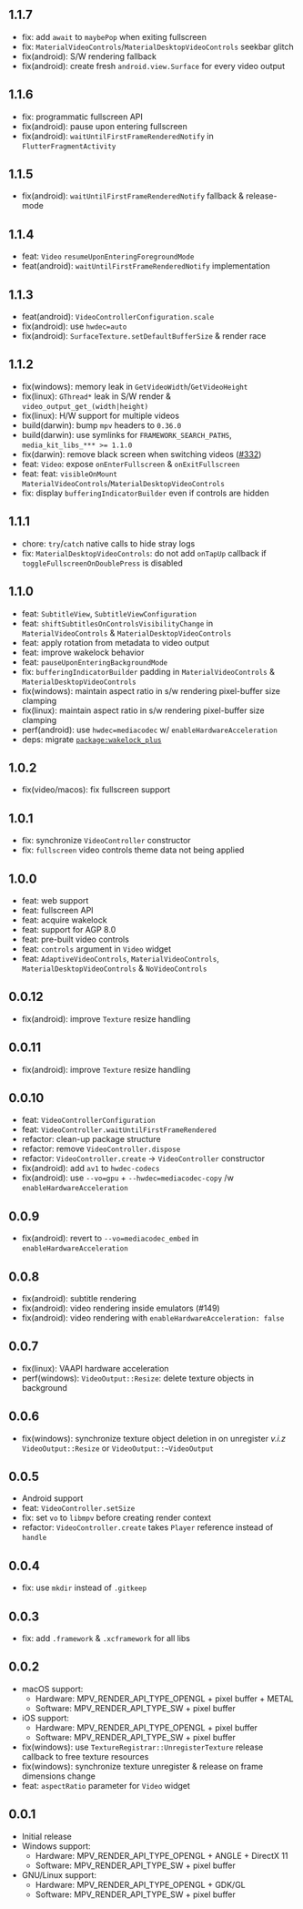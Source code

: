 ## 1.1.7

- fix: add `await` to `maybePop` when exiting fullscreen
- fix: `MaterialVideoControls`/`MaterialDesktopVideoControls` seekbar glitch
- fix(android): S/W rendering fallback
- fix(android): create fresh `android.view.Surface` for every video output

## 1.1.6

- fix: programmatic fullscreen API
- fix(android): pause upon entering fullscreen
- fix(android): `waitUntilFirstFrameRenderedNotify` in `FlutterFragmentActivity`

## 1.1.5

- fix(android): `waitUntilFirstFrameRenderedNotify` fallback & release-mode

## 1.1.4

- feat: `Video` `resumeUponEnteringForegroundMode`
- feat(android): `waitUntilFirstFrameRenderedNotify` implementation

## 1.1.3

- feat(android): `VideoControllerConfiguration.scale`
- fix(android): use `hwdec=auto`
- fix(android): `SurfaceTexture.setDefaultBufferSize` & render race

## 1.1.2

- fix(windows): memory leak in `GetVideoWidth`/`GetVideoHeight`
- fix(linux): `GThread*` leak in S/W render & `video_output_get_(width|height)`
- fix(linux): H/W support for multiple videos
- build(darwin): bump `mpv` headers to `0.36.0`
- build(darwin): use symlinks for `FRAMEWORK_SEARCH_PATHS`, `media_kit_libs_*** >= 1.1.0`
- fix(darwin): remove black screen when switching videos ([#332](https://github.com/media-kit/media-kit/issues/332))
- feat: `Video`: expose `onEnterFullscreen` & `onExitFullscreen`
- feat: feat: `visibleOnMount` `MaterialVideoControls`/`MaterialDesktopVideoControls`
- fix: display `bufferingIndicatorBuilder` even if controls are hidden

## 1.1.1

- chore: `try`/`catch` native calls to hide stray logs
- fix: `MaterialDesktopVideoControls`: do not add `onTapUp` callback if `toggleFullscreenOnDoublePress` is disabled

## 1.1.0

- feat: `SubtitleView`, `SubtitleViewConfiguration`
- feat: `shiftSubtitlesOnControlsVisibilityChange` in `MaterialVideoControls` & `MaterialDesktopVideoControls`
- feat: apply rotation from metadata to video output
- feat: improve wakelock behavior
- feat: `pauseUponEnteringBackgroundMode`
- fix: `bufferingIndicatorBuilder` padding in `MaterialVideoControls` & `MaterialDesktopVideoControls`
- fix(windows): maintain aspect ratio in s/w rendering pixel-buffer size clamping
- fix(linux): maintain aspect ratio in s/w rendering pixel-buffer size clamping
- perf(android): use `hwdec=mediacodec` w/ `enableHardwareAcceleration`
- deps: migrate [`package:wakelock_plus`](https://pub.dev/packages/wakelock_plus)

## 1.0.2

- fix(video/macos): fix fullscreen support

## 1.0.1

- fix: synchronize `VideoController` constructor
- fix: `fullscreen` video controls theme data not being applied

## 1.0.0

- feat: web support
- feat: fullscreen API
- feat: acquire wakelock
- feat: support for AGP 8.0
- feat: pre-built video controls
- feat: `controls` argument in `Video` widget
- feat: `AdaptiveVideoControls`, `MaterialVideoControls`, `MaterialDesktopVideoControls` & `NoVideoControls`

## 0.0.12

- fix(android): improve `Texture` resize handling

## 0.0.11

- fix(android): improve `Texture` resize handling

## 0.0.10

- feat: `VideoControllerConfiguration`
- feat: `VideoController.waitUntilFirstFrameRendered`
- refactor: clean-up package structure
- refactor: remove `VideoController.dispose`
- refactor: `VideoController.create` -> `VideoController` constructor
- fix(android): add `av1` to `hwdec-codecs`
- fix(android): use `--vo=gpu` + `--hwdec=mediacodec-copy` /w `enableHardwareAcceleration`

## 0.0.9

- fix(android): revert to `--vo=mediacodec_embed` in `enableHardwareAcceleration`

## 0.0.8

- fix(android): subtitle rendering
- fix(android): video rendering inside emulators (#149)
- fix(android): video rendering with `enableHardwareAcceleration: false`

## 0.0.7

- fix(linux): VAAPI hardware acceleration
- perf(windows): `VideoOutput::Resize`: delete texture objects in background

## 0.0.6

- fix(windows): synchronize texture object deletion in on unregister _v.i.z_ `VideoOutput::Resize` or `VideoOutput::~VideoOutput`

## 0.0.5

- Android support
- feat: `VideoController.setSize`
- fix: set `vo` to `libmpv` before creating render context
- refactor: `VideoController.create` takes `Player` reference instead of `handle`

## 0.0.4

- fix: use `mkdir` instead of `.gitkeep`

## 0.0.3

- fix: add `.framework` & `.xcframework` for all libs

## 0.0.2

- macOS support:
  - Hardware: MPV_RENDER_API_TYPE_OPENGL + pixel buffer + METAL
  - Software: MPV_RENDER_API_TYPE_SW + pixel buffer
- iOS support:
  - Hardware: MPV_RENDER_API_TYPE_OPENGL + pixel buffer
  - Software: MPV_RENDER_API_TYPE_SW + pixel buffer
- fix(windows): use `TextureRegistrar::UnregisterTexture` release callback to free texture resources
- fix(windows): synchronize texture unregister & release on frame dimensions change
- feat: `aspectRatio` parameter for `Video` widget

## 0.0.1

- Initial release
- Windows support:
  - Hardware: MPV_RENDER_API_TYPE_OPENGL + ANGLE + DirectX 11
  - Software: MPV_RENDER_API_TYPE_SW + pixel buffer
- GNU/Linux support:
  - Hardware: MPV_RENDER_API_TYPE_OPENGL + GDK/GL
  - Software: MPV_RENDER_API_TYPE_SW + pixel buffer

